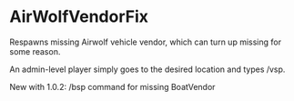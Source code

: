# AirWolfVendorFix
Respawns missing Airwolf vehicle vendor, which can turn up missing for some reason.

An admin-level player simply goes to the desired location and types /vsp.

New with 1.0.2: /bsp command for missing BoatVendor
